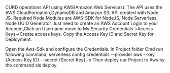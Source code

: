 CURD operations API using AWS(Amazon Web Services).
The API uses the AWS CloudFormation,DynamoDB and Amazon S3.
API created with Node JS.
Required Node Modules are
          AWS-SDK for NodeJS,
          Node Serverless,
          Node UUID Generator
Just need to create an AWS Account 
Login to your Account,Click on Username move to My Security Credentials->Access Keys->Create access keys.
Copy the Access Key ID and Secret Key for Deployment.

Open the Aws-Sdk and configure the Credentials.
In Project folder Cmd run following command,
          serverless config credentials --provider aws --key {Access Key ID} --secret {Secret Key} -o
Then deploy our Project to Aws by the command
          sls deploy
          
